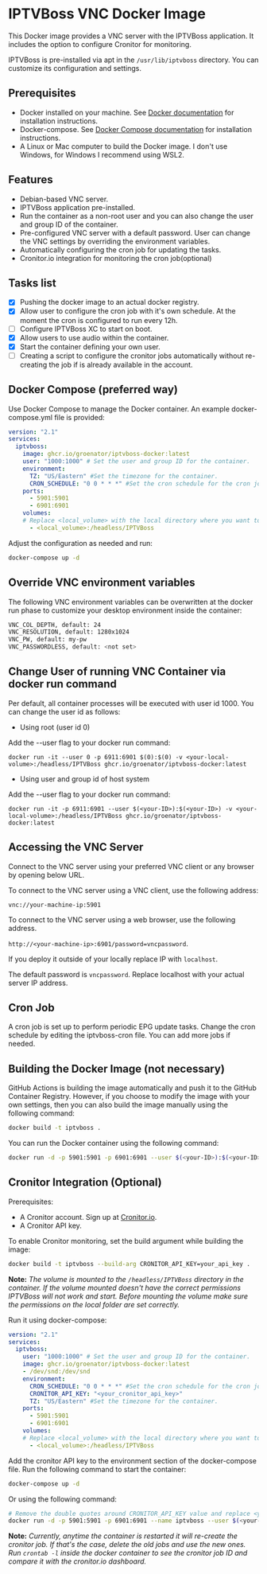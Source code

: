 # IPTVBoss VNC Docker Image

This Docker image provides a VNC server with the IPTVBoss application. It includes the option to configure Cronitor for monitoring.

IPTVBoss is pre-installed via apt in the `/usr/lib/iptvboss` directory. You can customize its configuration and settings.

## Prerequisites

- Docker installed on your machine. See [Docker documentation](https://docs.docker.com/get-docker/) for installation instructions.
- Docker-compose. See [Docker Compose documentation](https://docs.docker.com/compose/install/) for installation instructions.
- A Linux or Mac computer to build the Docker image. I don't use Windows, for Windows I recommend using WSL2.

## Features

- Debian-based VNC server.
- IPTVBoss application pre-installed.
- Run the container as a non-root user and you can also change the user and group ID of the container.
- Pre-configured VNC server with a default password. User can change the VNC settings by overriding the environment variables.
- Automatically configuring the cron job for updating the tasks.
- Cronitor.io integration for monitoring the cron job(optional)

## Tasks list

- [x] Pushing the docker image to an actual docker registry.
- [x] Allow user to configure the cron job with it's own schedule. At the moment the cron is configured to run every 12h.
- [ ] Configure IPTVBoss XC to start on boot.
- [x] Allow users to use audio within the container.
- [x] Start the container defining your own user.
- [ ] Creating a script to configure the cronitor jobs automatically without re-creating the job if is already available in the account.

## Docker Compose (preferred way)

Use Docker Compose to manage the Docker container. An example docker-compose.yml file is provided:

```yaml
version: "2.1"
services:
  iptvboss:
    image: ghcr.io/groenator/iptvboss-docker:latest
    user: "1000:1000" # Set the user and group ID for the container.
    environment:
      TZ: "US/Eastern" #Set the timezone for the container.
      CRON_SCHEDULE: "0 0 * * *" #Set the cron schedule for the cron job that will update the EPG data.
    ports:
      - 5901:5901
      - 6901:6901
    volumes:
    # Replace <local_volume> with the local directory where you want to store the IPTVBoss data. E.g., /home/user/iptvboss. Make sure the local folder has the correct permissions, otherwise IPTVBoss will not start.
      - <local_volume>:/headless/IPTVBoss
```

Adjust the configuration as needed and run:

```bash
docker-compose up -d
```

## Override VNC environment variables

The following VNC environment variables can be overwritten at the docker run phase to customize your desktop environment inside the container:

```bash
VNC_COL_DEPTH, default: 24
VNC_RESOLUTION, default: 1280x1024
VNC_PW, default: my-pw
VNC_PASSWORDLESS, default: <not set>
```

## Change User of running VNC Container via docker run command

Per default, all container processes will be executed with user id 1000. You can change the user id as follows:

- Using root (user id 0)

Add the --user flag to your docker run command:

`docker run -it --user 0 -p 6911:6901 $(0):$(0) -v <your-local-volume>:/headless/IPTVBoss ghcr.io/groenator/iptvboss-docker:latest`

- Using user and group id of host system

Add the --user flag to your docker run command:

`docker run -it -p 6911:6901 --user $(<your-ID>):$(<your-ID>) -v <your-local-volume>:/headless/IPTVBoss ghcr.io/groenator/iptvboss-docker:latest`

## Accessing the VNC Server

Connect to the VNC server using your preferred VNC client or any browser by opening below URL.

To connect to the VNC server using a VNC client, use the following address:

`vnc://your-machine-ip:5901`

To connect to the VNC server using a web browser, use the following address.

`http://<your-machine-ip>:6901/password=vncpassword`.

If you deploy it outside of your locally replace IP with `localhost`.

The default password is `vncpassword`. Replace localhost with your actual server IP address.

## Cron Job

A cron job is set up to perform periodic EPG update tasks. Change the cron schedule by editing the iptvboss-cron file. You can add more jobs if needed.

## Building the Docker Image (not necessary)

GitHub Actions is building the image automatically and push it to the GitHub Container Registry. However, if you choose to modify the image with your own settings, then you can also build the image manually using the following command:

```bash
docker build -t iptvboss .
```

You can run the Docker container using the following command:

```bash
docker run -d -p 5901:5901 -p 6901:6901 --user $(<your-ID>):$(<your-ID>) -v <your-local-volume>:/headless/IPTVBoss --name iptvboss iptvboss
```

## Cronitor Integration (Optional)

Prerequisites:

- A Cronitor account. Sign up at [Cronitor.io](https://cronitor.io).
- A Cronitor API key.

To enable Cronitor monitoring, set the build argument while building the image:

```bash
docker build -t iptvboss --build-arg CRONITOR_API_KEY=your_api_key .
```

**Note:** *The volume is mounted to the `/headless/IPTVBoss` directory in the container. If the volume mounted doesn't have the correct permissions IPTVBoss will not work and start. Before mounting the volume make sure the permissions on the local folder are set correctly.*

Run it using docker-compose:

```yaml
version: "2.1"
services:
  iptvboss:
    user: "1000:1000" # Set the user and group ID for the container.
    image: ghcr.io/groenator/iptvboss-docker:latest
    - /dev/snd:/dev/snd
    environment:
      CRON_SCHEDULE: "0 0 * * *" #Set the cron schedule for the cron job that will update the EPG data.
      CRONITOR_API_KEY: "<your_cronitor_api_key>"
      TZ: "US/Eastern" #Set the timezone for the container.
    ports:
      - 5901:5901
      - 6901:6901
    volumes:
    # Replace <local_volume> with the local directory where you want to store the IPTVBoss data. E.g., /home/user/iptvboss. Make sure the local folder has the correct permissions, otherwise IPTVBoss will not start.
      - <local_volume>:/headless/IPTVBoss
```

Add the cronitor API key to the environment section of the docker-compose file. Run the following command to start the container:

```bash
docker-compose up -d
```

Or using the following command:

```bash
# Remove the double quotes around CRONITOR_API_KEY value and replace <your_cronitor_api_key> with your actual Cronitor API key.
docker run -d -p 5901:5901 -p 6901:6901 --name iptvboss --user $(<your-ID>):$(<your-ID>) -v <your-local-volume>:/headless/IPTVBoss -v <your-local-volume>:/headless/IPTVBoss -e CRONITOR_API_KEY="<your_cronitor_api_key>" iptvboss
```

**Note:** *Currently, anytime the container is restarted it will re-create the cronitor job. If that's the case, delete the old jobs and use the new ones. Run `crontab -l` inside the docker container to see the cronitor job ID and compare it with the cronitor.io dashboard.*
